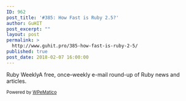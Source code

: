 ```yaml
---
ID: 962
post_title: '#385: How Fast is Ruby 2.5?'
author: GuHIT
post_excerpt: ""
layout: post
permalink: >
  http://www.guhit.pro/385-how-fast-is-ruby-2-5/
published: true
post_date: 2018-02-07 16:00:00
---
```

Ruby WeeklyA free, once&ndash;weekly e-mail round-up of Ruby news and articles.<p class="wpematico_credit"><small>Powered by <a href="http://www.wpematico.com" target="_blank">WPeMatico</a></small></p>